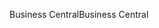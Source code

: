<span data-ttu-id="998aa-101">Business Central</span><span class="sxs-lookup"><span data-stu-id="998aa-101">Business Central</span></span>
